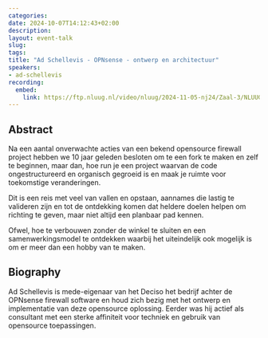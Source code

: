```yaml
---
categories:
date: 2024-10-07T14:12:43+02:00
description:
layout: event-talk
slug:
tags:
title: "Ad Schellevis - OPNsense - ontwerp en architectuur"
speakers:
- ad-schellevis
recording:
  embed:
    link: https://ftp.nluug.nl/video/nluug/2024-11-05-nj24/Zaal-3/NLUUG-NJ24-AdSchellevis-OPNSense.mkv
---
```


## Abstract

Na een aantal onverwachte acties van een bekend opensource firewall project hebben we 10 jaar geleden besloten om te een fork te maken en zelf te beginnen, maar dan, hoe run je een project waarvan de code ongestructureerd en organisch gegroeid is en maak je ruimte voor toekomstige veranderingen. 

Dit is een reis met veel van vallen en opstaan, aannames die lastig te valideren zijn en tot de ontdekking komen dat heldere doelen helpen om richting te geven, maar niet altijd een planbaar pad kennen.

Ofwel, hoe te verbouwen zonder de winkel te sluiten en een samenwerkingsmodel te ontdekken waarbij het uiteindelijk ook mogelijk is om er meer dan een hobby van te maken.

## Biography

Ad Schellevis is mede-eigenaar van het Deciso het bedrijf achter de OPNsense firewall software en houd zich bezig met het ontwerp en implementatie van deze opensource oplossing.
Eerder was hij actief als consultant met een sterke affiniteit voor techniek en gebruik van opensource toepassingen.
